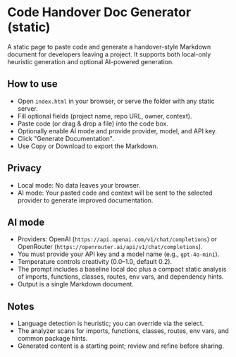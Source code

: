# Code Handover Doc Generator (static)

A static page to paste code and generate a handover-style Markdown document for developers leaving a project. It supports both local-only heuristic generation and optional AI-powered generation.

## How to use

- Open `index.html` in your browser, or serve the folder with any static server.
- Fill optional fields (project name, repo URL, owner, context).
- Paste code (or drag & drop a file) into the code box.
- Optionally enable AI mode and provide provider, model, and API key.
- Click "Generate Documentation".
- Use Copy or Download to export the Markdown.

## Privacy

- Local mode: No data leaves your browser.
- AI mode: Your pasted code and context will be sent to the selected provider to generate improved documentation.

## AI mode

- Providers: OpenAI (`https://api.openai.com/v1/chat/completions`) or OpenRouter (`https://openrouter.ai/api/v1/chat/completions`).
- You must provide your API key and a model name (e.g., `gpt-4o-mini`).
- Temperature controls creativity (0.0–1.0, default 0.2).
- The prompt includes a baseline local doc plus a compact static analysis of imports, functions, classes, routes, env vars, and dependency hints.
- Output is a single Markdown document.

## Notes

- Language detection is heuristic; you can override via the select.
- The analyzer scans for imports, functions, classes, routes, env vars, and common package hints.
- Generated content is a starting point; review and refine before sharing.
